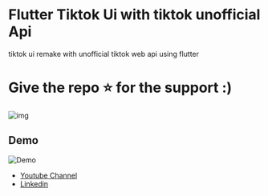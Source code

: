 # Flutter Tiktok Ui with tiktok unofficial Api

tiktok ui remake with unofficial tiktok web api using flutter  
 
 # Give the repo ⭐️ for the support :) 

![img](https://i.imgur.com/JOw0ad6.jpg "TikTok")

## Demo

![](demo.gif "Demo")

- [Youtube Channel](https://www.youtube.com/c/XSLAYERTN)
- [Linkedin](https://www.linkedin.com/in/x-slayer/)
